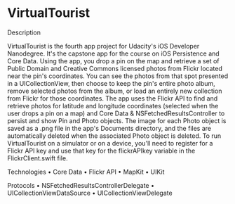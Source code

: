 # VirtualTourist

Description

VirtualTourist is the fourth app project for Udacity's iOS Developer Nanodegree. It's the capstone app for the course on iOS Persistence and Core Data.
Using the app, you drop a pin on the map and retrieve a set of Public Domain and Creative Commons licensed photos from Flickr located near the pin's coordinates. You can see the photos from that spot presented in a UICollectionView, then choose to keep the pin's entire photo album, remove selected photos from the album, or load an entirely new collection from Flickr for those coordinates.
The app uses the Flickr API to find and retrieve photos for latitude and longitude coordinates (selected when the user drops a pin on a map) and Core Data & NSFetchedResultsController to persist and show Pin and Photo objects. The image for each Photo object is saved as a .png file in the app's Documents directory, and the files are automatically deleted when the associated Photo object is deleted.
To run VirtualTourist on a simulator or on a device, you'll need to register for a Flickr API key and use that key for the flickrAPIkey variable in the FlickrClient.swift file.

Technologies
•	Core Data
•	Flickr API
•	MapKit
•	UIKit

Protocols
•	NSFetchedResultsControllerDelegate
•	UICollectionViewDataSource
•	UICollectionViewDelegate



